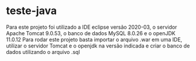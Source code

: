 # teste-java
Para este projeto foi utilizado a IDE eclipse versão 2020-03, o servidor Apache Tomcat 9.0.53, o banco de dados MySQL 8.0.26 e o openJDK 11.0.12
Para rodar este projeto basta importar o arquivo .war em uma IDE, utilizar o servidor Tomcat e o openjdk na versão indicada e criar o banco de dados utilizando o arquivo .sql
